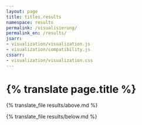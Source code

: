 ```yaml
---
layout: page
title: titles.results
namespace: results
permalink: /visualisierung/
permalink_en: /results/
jsarr:
- visualization/visualization.js
- visualization/compatibility.js
cssarr:
- visualization/visualization.css
---
```


<h1 class="page-title">{% translate page.title %}</h1>

{% translate_file results/above.md %}

<div id="karobau_viz"></div>
<center><div id="viz_compat"></div></center>

{% translate_file results/below.md %}
